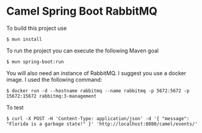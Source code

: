# Camel Spring Boot RabbitMQ

To build this project use

```
$ mvn install
```

To run the project you can execute the following Maven goal

```
$ mvn spring-boot:run
```

You will also need an instance of RabbitMQ. I suggest you use a docker image. I used the following command:

```
$ docker run -d --hostname rabbitmq --name rabbitmq -p 5672:5672 -p 15672:15672 rabbitmq:3-management
```

To test

```
$ curl -X POST -H 'Content-Type: application/json' -d '{ "message": "Florida is a garbage state!" }' 'http://localhost:8080/camel/events/'
```